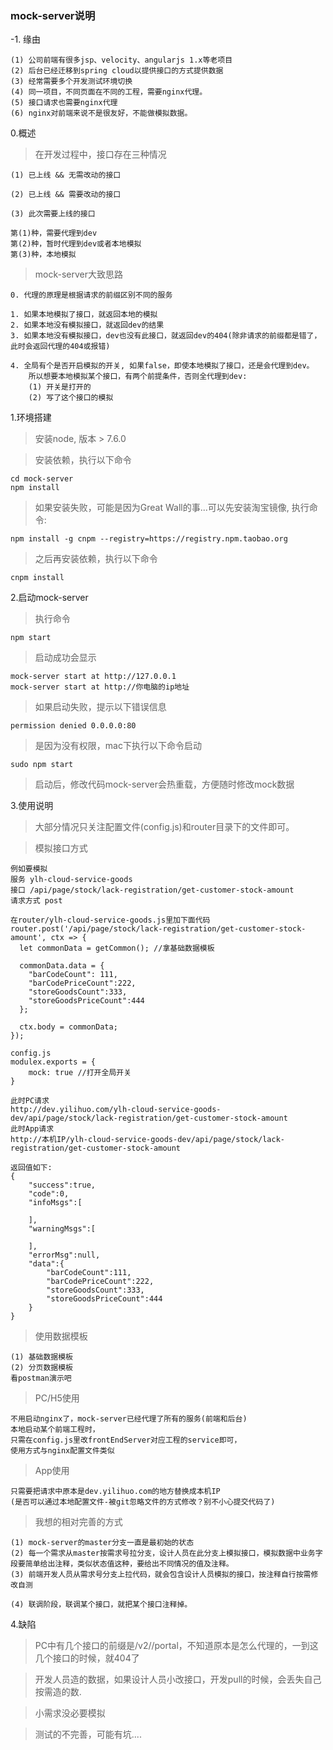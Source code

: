 ### mock-server说明
-1. 缘由

```
(1) 公司前端有很多jsp、velocity、angularjs 1.x等老项目
(2) 后台已经迁移到spring cloud以提供接口的方式提供数据
(3) 经常需要多个开发测试环境切换
(4) 同一项目，不同页面在不同的工程，需要nginx代理。
(5) 接口请求也需要nginx代理
(6) nginx对前端来说不是很友好，不能做模拟数据。
``` 

0.概述
> 在开发过程中，接口存在三种情况

```
(1) 已上线 && 无需改动的接口

(2) 已上线 && 需要改动的接口

(3) 此次需要上线的接口

第(1)种，需要代理到dev
第(2)种，暂时代理到dev或者本地模拟
第(3)种，本地模拟
```
> mock-server大致思路

```
0. 代理的原理是根据请求的前缀区别不同的服务

1. 如果本地模拟了接口，就返回本地的模拟
2. 如果本地没有模拟接口，就返回dev的结果
3. 如果本地没有模拟接口，dev也没有此接口，就返回dev的404(除非请求的前缀都是错了，此时会返回代理的404或报错)

4. 全局有个是否开启模拟的开关, 如果false，即使本地模拟了接口，还是会代理到dev。
    所以想要本地模拟某个接口，有两个前提条件，否则全代理到dev:
    (1) 开关是打开的
    (2) 写了这个接口的模拟
```

1.环境搭建
> 安装node, 版本 > 7.6.0

> 安装依赖，执行以下命令
    
```
cd mock-server
npm install
```

> 如果安装失败，可能是因为Great Wall的事...可以先安装淘宝镜像, 执行命令: 

```
npm install -g cnpm --registry=https://registry.npm.taobao.org
```
> 之后再安装依赖，执行以下命令

```
cnpm install
```

2.启动mock-server
> 执行命令

```
npm start
```
> 启动成功会显示

```
mock-server start at http://127.0.0.1
mock-server start at http://你电脑的ip地址
```
> 如果启动失败，提示以下错误信息

```
permission denied 0.0.0.0:80
```
> 是因为没有权限，mac下执行以下命令启动

```
sudo npm start
```
> 启动后，修改代码mock-server会热重载，方便随时修改mock数据

3.使用说明
> 大部分情况只关注配置文件(config.js)和router目录下的文件即可。

> 模拟接口方式

```
例如要模拟
服务 ylh-cloud-service-goods
接口 /api/page/stock/lack-registration/get-customer-stock-amount
请求方式 post

在router/ylh-cloud-service-goods.js里加下面代码
router.post('/api/page/stock/lack-registration/get-customer-stock-amount', ctx => {
  let commonData = getCommon(); //拿基础数据模板
  
  commonData.data = {
    "barCodeCount": 111,
    "barCodePriceCount":222,
    "storeGoodsCount":333,
    "storeGoodsPriceCount":444
  };

  ctx.body = commonData;
});

config.js
modulex.exports = {
    mock: true //打开全局开关
}

此时PC请求
http://dev.yilihuo.com/ylh-cloud-service-goods-dev/api/page/stock/lack-registration/get-customer-stock-amount
此时App请求
http://本机IP/ylh-cloud-service-goods-dev/api/page/stock/lack-registration/get-customer-stock-amount

返回值如下:
{
    "success":true,
    "code":0,
    "infoMsgs":[

    ],
    "warningMsgs":[

    ],
    "errorMsg":null,
    "data":{
        "barCodeCount":111,
        "barCodePriceCount":222,
        "storeGoodsCount":333,
        "storeGoodsPriceCount":444
    }
}
```
> 使用数据模板

```
(1) 基础数据模板
(2) 分页数据模板
看postman演示吧
```

> PC/H5使用

```
不用启动nginx了，mock-server已经代理了所有的服务(前端和后台)
本地启动某个前端工程时，
只需在config.js里改frontEndServer对应工程的service即可，
使用方式与nginx配置文件类似
```
> App使用

```
只需要把请求中原本是dev.yilihuo.com的地方替换成本机IP
(是否可以通过本地配置文件-被git忽略文件的方式修改？别不小心提交代码了)
```
> 我想的相对完善的方式
   
```
(1) mock-server的master分支一直是最初始的状态
(2) 每一个需求从master按需求号拉分支，设计人员在此分支上模拟接口，模拟数据中业务字段要简单给出注释，类似状态值这种，要给出不同情况的值及注释。
(3) 前端开发人员从需求号分支上拉代码，就会包含设计人员模拟的接口，按注释自行按需修改自测

(4) 联调阶段，联调某个接口，就把某个接口注释掉。
```

4.缺陷

> PC中有几个接口的前缀是/v2//portal，不知道原本是怎么代理的，一到这几个接口的时候，就404了

> 开发人员造的数据，如果设计人员小改接口，开发pull的时候，会丢失自己按需造的数.

> 小需求没必要模拟 

> 测试的不完善，可能有坑....
